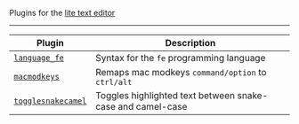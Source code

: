 Plugins for the [lite text editor](https://github.com/rxi/lite)

---

Plugin | Description
-------|-----------------------------------------
[`language_fe`](language_fe.lua?raw=1) | Syntax for the `fe` programming language
[`macmodkeys`](macmodkeys.lua?raw=1) | Remaps mac modkeys `command/option` to `ctrl/alt`
[`togglesnakecamel`](togglesnakecamel.lua?raw=1) | Toggles highlighted text between snake-case and camel-case


